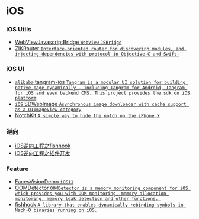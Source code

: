 # iOS

### iOS Utils
 - [WebViewJavascriptBridge `WebView` `JSBridge`](https://github.com/marcuswestin/WebViewJavascriptBridge)
 - [ZIKRouter `Interface-oriented router for discovering modules, and injecting dependencies with protocol in Objective-C and Swift.`](https://github.com/Zuikyo/ZIKRouter)

### iOS UI
 - [`alibaba` tangram-ios `Tangram is a modular UI solution for building native page dynamically , including Tangram for Android, Tangram for iOS and even backend CMS. This project provides the sdk on iOS platform`](https://github.com/alibaba/tangram-ios)
 - [`iOS` SDWebImage `Asynchronous image downloader with cache support as a UIImageView category`](https://github.com/rs/SDWebImage)
 - [NotchKit `A simple way to hide the notch on the iPhone X`](https://github.com/HarshilShah/NotchKit)

### 逆向
 - [iOS逆向工程之fishhook](http://www.imlifengfeng.com/blog/?p=692)
 - [iOS逆向工程之插件开发](http://www.imlifengfeng.com/blog/?p=677)
 
### Feature
 - [FacesVisionDemo `iOS11`](https://github.com/cocoa-ai/FacesVisionDemo)
 - [OOMDetector `OOMDetector is a memory monitoring component for iOS which provides you with OOM monitoring, memory allocation monitoring, memory leak detection and other functions.
`](https://github.com/Tencent/OOMDetector)
 - [fishhook `A library that enables dynamically rebinding symbols in Mach-O binaries running on iOS.`](https://github.com/facebook/fishhook)
